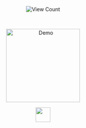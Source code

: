 ⠀
⠀
<p align="center">
  <img src="https://img.shields.io/badge/%E2%99%A1-21:55-%23EB253B?style=flat&labelColor=2C2C2C" alt="View Count">
</p>
⠀


<p align="center">
</a>
  <img src="https://cdn.discordapp.com/attachments/1062717625764950068/1433334773496938596/Untitled1625_20251030140029.png?ex=69045088&is=6902ff08&hm=248a845108a654709560dcb1fcbda1b447e5e3bf6e04217820782c840ad0f504&" alt="Demo" width="200">
</a>

<p align="center">
  <a href="https://rentry.co/cipherites">
    <img src="https://cdn.discordapp.com/attachments/1062717625764950068/1433444257108197487/Untitled1626_20251030211205.png?ex=6904b67f&is=690364ff&hm=f64bd7d1cdd90a1d35bdc4e392dd00b202f6191f1d293bc934cf77503e91ced6&" width="40">
  </a>
